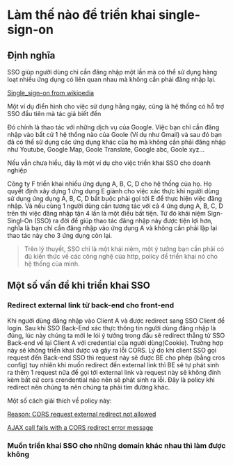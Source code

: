 # Làm thế nào để triển khai single-sign-on

## Định nghĩa

SSO giúp người dùng chỉ cần đăng nhập một lần mà có thể sử dụng hàng loạt nhiều ứng dụng có liên quan nhau mà không cần phải đăng nhập lại. 

[Single_sign-on from wikipedia](https://en.wikipedia.org/wiki/Single_sign-on)


Một ví dụ điển hình cho việc sử dụng hằng ngày, cũng là hệ thống có hỗ trợ SSO đầu tiên mà tác giả biết đến

Đó chính là thao tác với những dịch vụ của Google. Việc bạn chỉ cần đăng nhập vào bất cứ 1 hệ thống nào của Goole (Ví dụ như Gmail) và sau đó bạn đã có thể sử dụng các ứng dụng khác của họ mà không cần phải đăng nhập như Youtube, Google Map, Goole Translate, Google abc, Goole xyz...

Nếu vẫn chưa hiểu, đây là một ví dụ cho việc triển khai SSO cho doanh nghiệp

Công ty F triển khai nhiều ứng dụng A, B, C, D cho hệ thống của họ. Họ quyết định xây dựng 1 ứng dụng E giành cho việc xác thực khi người dùng sử dụng ứng dụng A, B, C, D bắt buộc phải gọi tới E để thực hiện việc đăng nhập. Và nếu cùng 1 người dùng cần tương tác với cả 4 ứng dụng A, B, C, D trên thì việc đăng nhập tận 4 lần là một điều bất tiện. Từ đó khái niệm Sign-Singl-On (SSO) ra đời để giúp thao tác đăng nhập này được tiện lợi hơn, nghĩa là bạn chỉ cần đăng nhập vào ứng dụng A và không cần phải lặp lại thao tác này cho 3 ứng dụng còn lại.

> Trên lý thuyết, SSO chỉ là một khái niệm, một ý tưởng bạn cần phải có đủ kiến thức về các công nghệ của http, policy để triển khai nó cho hệ thống của mình.

## Một số vấn đề khi triển khai SSO

### Redirect external link từ back-end cho front-end
Khi người dùng đăng nhập vào Client A và được redirect sang SSO Client để login. Sau khi SSO Back-End xác thực thông tin người dùng đăng nhập là đúng, lúc này chúng ta mới le lói ý tưởng trong đầu sẽ redirect thẳng từ SSO Back-end về lại Client A với credential của người dùng(Cookie). Trường hợp này sẽ không triển khai được và gây ra lỗi CORS. Lý do khi client SSO gọi request đến Back-end SSO thì request này sẽ được BE cho phép (bằng cros config) tuy nhiên khi muốn redirect đến external link thì BE sẽ tự phát sinh ra thêm 1 request nữa để gọi tới external link và request này sẽ không đính kèm bất cứ cors crendential nào nên sẽ phát sinh ra lỗi. Đây là policy khi redirect nên chúng ta nên chúng ta phải tìm đường khác.

Một số cách giải thích về policy này:

[Reason: CORS request external redirect not allowed](https://developer.mozilla.org/en-US/docs/Web/HTTP/CORS/Errors/CORSExternalRedirectNotAllowed)

[AJAX call fails with a CORS redirect error message](https://docs.newrelic.com/docs/browser/new-relic-browser/troubleshooting/ajax-call-fails-cors-redirect-error-message/)

### Muốn triển khai SSO cho những domain khác nhau thì làm được không